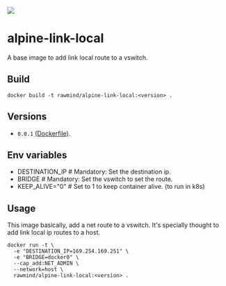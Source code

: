 [![](https://images.microbadger.com/badges/image/rawmind/alpine-link-local.svg)](https://microbadger.com/images/rawmind/alpine-link-local "Get your own image badge on microbadger.com")

alpine-link-local
=================

A base image to add link local route to a vswitch. 

## Build

```
docker build -t rawmind/alpine-link-local:<version> .
```

## Versions

- `0.0.1` [(Dockerfile)](https://github.com/rawmind0/alpine-link-local/blob/0.0.1/Dockerfile).

## Env variables

- DESTINATION_IP        # Mandatory: Set the destination ip.
- BRIDGE                # Mandatory: Set the vswitch to set the route.
- KEEP_ALIVE="0"        # Set to 1 to keep container alive. (to run in k8s)

## Usage

This image basically, add a net route to a vswitch. It's specially thought to add link local ip routes to a host.

```
docker run -t \
  -e "DESTINATION_IP=169.254.169.251" \
  -e "BRIDGE=docker0" \
  --cap_add:NET_ADMIN \
  --network=host \
  rawmind/alpine-link-local:<version> .
```

